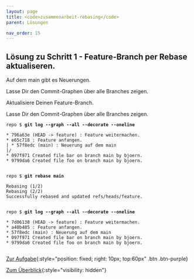 ```yaml
---
layout: page
title: <code>zusammenarbeit-rebasing</code>
parent: Lösungen

nav_order: 15
---
```

## Lösung zu Schritt 1 - Feature-Branch per Rebase aktualiseren.

Auf dem main gibt es Neuerungen.

Lasse Dir den Commit-Graphen über alle Branches zeigen.

Aktualisiere Deinen Feature-Branch.

Lasse Dir den Commit-Graphen über alle Branches zeigen.


<pre><code>repo $ <b>git log --graph --all --decorate --oneline</b><br><br>* 796a63e (HEAD -&gt; feature) : Feature weitermachen.<br>* e65c718 : Feature anfangen.<br>| * 57f8edc (main) : Neuerung auf dem main<br>|/  <br>* 097f971 Created file bar on branch main by bjoern.<br>* 9799da6 Created file foo on branch main by bjoern.<br><br></code></pre>



<pre><code>repo $ <b>git rebase main</b><br><br>Rebasing (1/2)<br>Rebasing (2/2)<br>Successfully rebased and updated refs/heads/feature.<br><br></code></pre>



<pre><code>repo $ <b>git log --graph --all --decorate --oneline</b><br><br>* 7d06138 (HEAD -&gt; feature) : Feature weitermachen.<br>* a40b485 : Feature anfangen.<br>* 57f8edc (main) : Neuerung auf dem main<br>* 097f971 Created file bar on branch main by bjoern.<br>* 9799da6 Created file foo on branch main by bjoern.<br><br></code></pre>


[Zur Aufgabe](aufgabe-zusammenarbeit-rebasing.html){:style="position: fixed; right: 10px; top:60px" .btn .btn-purple}

[Zum Überblick](../../ueberblick.html){:style="visibility: hidden"}

